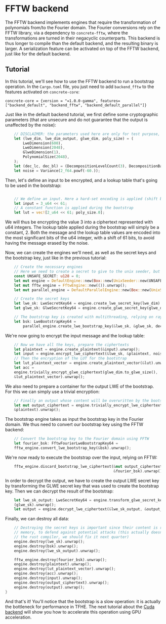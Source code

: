 # FFTW backend

The FFTW backend implements engines that require the transformation of polynomials from/to the Fourier domain.
The Fourier conversions rely on the FFTW library, via a dependency to `concrete-fftw`, where the transformations are turned in their negacyclic counterparts.
This backend is thus longer to compile than the default backend, and the resulting binary is larger.
A serialization feature can be activated on top of the FFTW backend, just like for the default backend.

## Tutorial

In this tutorial, we'll see how to use the FFTW backend to run a bootstrap operation. In the `Cargo.toml` file,
you just need to add `backend_fftw` to the features activated on `concrete-core`:
```shell
concrete-core = {version = "=1.0.0-gamma", features=["backend_default", "backend_fftw", "backend_default_parallel"]}
```
Just like in the default backend tutorial, we first define some cryptographic parameters (that are unsecure and do not guarantee that the output is unaffected by the noise):
```rust
    // DISCLAIMER: the parameters used here are only for test purpose, and are not secure.
    let (lwe_dim, lwe_dim_output, glwe_dim, poly_size) = (
        LweDimension(600),
        LweDimension(2048),
        GlweDimension(1),
        PolynomialSize(2048),
    );
    let (dec_lc, dec_bl) = (DecompositionLevelCount(3), DecompositionBaseLog(5));
    let noise = Variance(2_f64.powf(-60.));
```
Then, let's define an input to be encrypted, and a lookup table that's going to be used in the bootstrap:
```rust

    // We define an input. Here a hard-set encoding is applied (shift by 61 bits)
    let input = 3_u64 << 61;
    // A constant function is applied during the bootstrap
    let lut = vec![2_u64 << 61; poly_size.0];
```
We will thus be encrypting the value 3 into a ciphertext represented with u64 integers. The lookup table applied during the bootstrap
will simply be a constant, 2. Both the message and the lookup table values are encoded into the most significant bits of the
u64 integer, with a shift of 61 bits, to avoid having the message erased by the noise.

Now, we can create the engines we'll need, as well as the secret keys and the bootstrap key, just like in the previous tutorial:
```rust
    // Create the necessary engines
    // Here we need to create a secret to give to the unix seeder, but we skip the actual secret creation
    const UNSAFE_SECRET: u128 = 0;
    let mut engine = DefaultEngine::new(Box::new(UnixSeeder::new(UNSAFE_SECRET))).unwrap();
    let mut fftw_engine = FftwEngine::new(()).unwrap();
    let mut parallel_engine = DefaultParallelEngine::new(Box::new(UnixSeeder::new(UNSAFE_SECRET))).unwrap();

    // Create the secret keys
    let lwe_sk: LweSecretKey64 = engine.create_lwe_secret_key(lwe_dim).unwrap();
    let glwe_sk: GlweSecretKey64 = engine.create_glwe_secret_key(glwe_dim, poly_size).unwrap();

    // The bootstrap key is created with multithreading, relying on rayon
    let bsk: LweBootstrapKey64 =
        parallel_engine.create_lwe_bootstrap_key(&lwe_sk, &glwe_sk, dec_bl, dec_lc, noise).unwrap();
```
We're now going to encrypt the input message and the lookup table:
```rust
    // Now we have all the keys, prepare the ciphertexts
    let plaintext = engine.create_plaintext(&input).unwrap();
    let input = engine.encrypt_lwe_ciphertext(&lwe_sk, &plaintext, noise).unwrap();
    // Then the encryption of the LUT for the bootstrap
    let lut_plaintext_vector = engine.create_plaintext_vector(&lut).unwrap();
    let acc =
    engine.trivially_encrypt_glwe_ciphertext(glwe_dim.to_glwe_size(),
    &lut_plaintext_vector).unwrap();
```
We also need to prepare a container for the output LWE of the bootstrap. For this we can simply use a trivial encryption:
```rust
    // Finally an output whose content will be overwritten by the bootstrap
    let mut output_ciphertext = engine.trivially_encrypt_lwe_ciphertext(lwe_dim_output.to_lwe_size(),
    &plaintext).unwrap();
```
The bootstrap engine takes as input the bootstrap key in the Fourier domain. We thus need to convert our
bootstrap key using the FFTW backend:

```rust
    // Convert the bootstrap key to the Fourier domain using FFTW
    let fourier_bsk: FftwFourierLweBootstrapKey64 =
    fftw_engine.convert_lwe_bootstrap_key(&bsk).unwrap();
```
We're now ready to execute the bootstrap over the input, relying on FFTW:
```rust
    fftw_engine.discard_bootstrap_lwe_ciphertext(&mut output_ciphertext, &input, &acc,
                                                 &fourier_bsk).unwrap();
```
In order to decrypt the output, we have to create the output LWE secret key by transforming the 
GLWE secret key that was used to create the bootstrap key.
Then we can decrypt the result of the bootstrap:
```rust
    let lwe_sk_output: LweSecretKey64 = engine.transform_glwe_secret_key_to_lwe_secret_key
    (glwe_sk).unwrap();
    let output = engine.decrypt_lwe_ciphertext(&lwe_sk_output, &output_ciphertext).unwrap();
```
Finally, we can destroy all data:
```rust
    // Destroying the secret keys is important since their content is reset to 0 before dropping 
    // memory, to defend against potential attacks (this actually doesn't work currently due to 
    // the rust compiler, we should fix it next quarter)
    engine.destroy(lwe_sk).unwrap();
    engine.destroy(bsk).unwrap();
    engine.destroy(lwe_sk_output).unwrap();

    fftw_engine.destroy(fourier_bsk).unwrap();
    engine.destroy(plaintext).unwrap();
    engine.destroy(lut_plaintext_vector).unwrap();
    engine.destroy(acc).unwrap();
    engine.destroy(input).unwrap();
    engine.destroy(output_ciphertext).unwrap();
    engine.destroy(output).unwrap();
}
```

And that's it! You'll notice that the bootstrap is a slow operation: it is actually the bottleneck for performance in TFHE.
The next tutorial about the [Cuda backend](backend_cuda.md) will show you how to accelerate this operation using GPU acceleration.